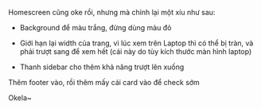 Homescreen cũng oke rồi, nhưng mà chỉnh lại một xíu như sau:

- Background để màu trắng, đừng dùng màu đỏ

- Giới hạn lại width của trang, vì lúc xem trên Laptop thì có thể bị tràn, và phải trượt sang để xem hết (cái này do tùy kích thước màn hình laptop)

- Thanh sidebar cho thêm khả năng trượt lên xuống

Thêm footer vào, rồi thêm mấy cái card vào để check sớm

Okela~
